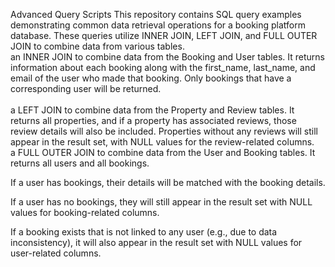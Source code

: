 Advanced Query Scripts
This repository contains SQL query examples demonstrating common data retrieval operations for a booking platform database. These queries utilize INNER JOIN, LEFT JOIN, and FULL OUTER JOIN to combine data from various tables.<br/>
 an INNER JOIN to combine data from the Booking and User tables. It returns information about each booking along with the first_name, last_name, and email of the user who made that booking. Only bookings that have a corresponding user will be returned.<br/>
<br/>
a LEFT JOIN to combine data from the Property and Review tables. It returns all properties, and if a property has associated reviews, those review details will also be included. Properties without any reviews will still appear in the result set, with NULL values for the review-related columns.<br/>
 a FULL OUTER JOIN to combine data from the User and Booking tables. It returns all users and all bookings.

If a user has bookings, their details will be matched with the booking details.

If a user has no bookings, they will still appear in the result set with NULL values for booking-related columns.

If a booking exists that is not linked to any user (e.g., due to data inconsistency), it will also appear in the result set with NULL values for user-related columns.

